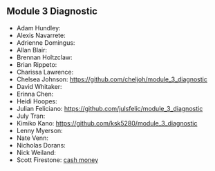 ## Module 3 Diagnostic

* Adam Hundley:
* Alexis Navarrete:
* Adrienne Domingus:
* Allan Blair:
* Brennan Holtzclaw:
* Brian Rippeto:
* Charissa Lawrence:
* Chelsea Johnson: https://github.com/cheljoh/module_3_diagnostic
* David Whitaker:
* Erinna Chen:
* Heidi Hoopes:
* Julian Feliciano: https://github.com/julsfelic/module_3_diagnostic
* July Tran:
* Kimiko Kano: https://github.com/ksk5280/module_3_diagnostic
* Lenny Myerson:
* Nate Venn:
* Nicholas Dorans:
* Nick Weiland:
* Scott Firestone: [cash money](https://github.com/scottfirestone/module_3_assessment.git)
